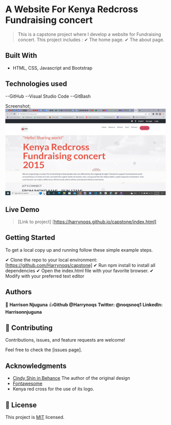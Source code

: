 # A Website For Kenya Redcross Fundraising concert

> This is a capstone project where I develop a website for Fundraising concert.
> This project includes :
✔ The home page.
✔ The about page.


## Built With

- HTML, CSS, Javascript and Bootstrap

## Technologies used 

--GitHub --Visual Studio Code --GitBash

Screenshot;
<img src = "./image/project.jpg">


## Live Demo
> [Link to project] [https://harrynoqs.github.io/capstone/index.html]



## Getting Started

To get a local copy up and running follow these simple example steps.

✔ Clone the repo to your local environment: [https://github.com/Harrynoqs/capstone]
✔ Run npm install to install all dependencies
✔ Open the index.html file with your favorite browser.
✔ Modify with your preferred text editor

## Authors

👤 **Harrison Njuguna**
👍**Github @Harrynoqs**
**Twitter: @noqsnoq1**
**LinkedIn: Harrisonnjuguna**



## 🤝 Contributing

Contributions, issues, and feature requests are welcome!

Feel free to check the [issues page].

## Acknowledgments

- [Cindy Shin in Behance](https://www.behance.net/adagio07) The author of the original design
- [Fontawesome](https://fontawesome.com/icons)
- Kenya red cross for the use of its logo.

## 📝 License

This project is [MIT](./LICENSE) licensed.